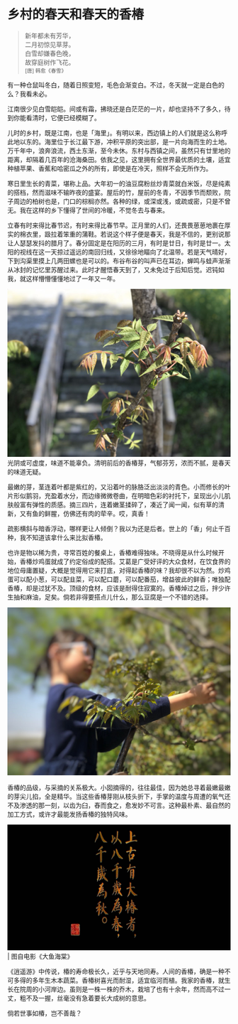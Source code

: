 #	乡村的春天和春天的香椿

> 新年都未有芳华，  
> 二月初惊见草芽。  
> 白雪却嫌春色晚，  
> 故穿庭树作飞花。  
> <small>[唐] 韩愈《春雪》</small>

有一种仓鼠叫冬白，随着日照变短，毛色会渐变白。不过，冬天就一定是白色的么？我看未必。

江南很少见白雪皑皑。间或有霜，拂晓还是白茫茫的一片，却也坚持不了多久，待到你能看清时，它便已经模糊了。

儿时的乡村，既是江南，也是「海里」。有明以来，西边镇上的人们就是这么称呼此地以东的。海里位于长江最下游，冲积平原的突出部，是一片向海而生的土地。万千年中，浪奔浪流，西土东渐，至今未休。东村与西镇之间，虽然只有廿里地的距离，却隔着几百年的沧海桑田。依我之见，这里拥有全世界最优质的土壤，适宜种植苹果、香蕉和哈密瓜之外的所有，即使是在冷天，照样不会无所作为。

寒日里生长的青菜，堪称上品。大年初一的油豆腐粉丝炒青菜就白米饭，尽是纯素的搭档，然而滋味不输昨夜的盛宴。屋后的竹，屋前的冬青，不因季节而颓败，院子周边的柏树也是，门口的棕榈亦然。各种的绿，或深或浅，或疏或密，只是不曾无。我在这样的乡下懂得了世间的冷暖，不觉冬去与春来。

立春有时来得比春节迟，有时来得比春节早。正月里的人们，还畏畏葸葸地裹在厚实的棉衣里，趿拉着笨重的蒲鞋。若说这个样子便是春天，我是不信的，更别说那让人瑟瑟发抖的腊月了。春分固定是在阳历的三月，有时是廿日，有时是廿一。太阳的视线在这一天掠过遥远的南回归线，又徐徐地瞄向了北温带。若是天气晴好，下到沟渠里摸上几两田螺也是可以的。布谷布谷的叫声已在耳边，蝉鸣与蛙声渐渐从冰封的记忆里苏醒过来。此时才醒悟春天到了，又未免过于后知后觉。迟钝如我，就这样懵懵懂懂地过了一年又一年。

![toona](photos/toona.jpeg)  
光阴或可虚度，味道不能辜负。清明前后的香椿芽，气郁芬芳，浓而不腻，是春天的味道无疑。

最嫩的芽，茎连着叶都是紫红的，又沿着叶的脉胳泛出淡淡的青色。小而修长的叶片形似鹅羽，充盈着水分，而边缘微微卷曲，在明暗色彩的衬托下，呈现出小儿肌肤般富有弹性的质感。摘三四片，连着嫩茎揉碎了，凑近了闻一闻，似有草的清新，又有鱼的鲜腥，仿佛还有肉的荦辛。哎，真香！

疏影横斜与暗香浮动，哪样更让人倾倒？我以为还是后者。世上的「香」何止千百种，我不知道该拿什么来比拟香椿。

也许是物以稀为贵，寻常百姓的餐桌上，香樁难得独味。不晓得是从什么时候开始，香椿炒鸡蛋就成了约定俗成的配搭。艾葛是广受好评的大众食材，在饮食界的地位毋庸置疑，大概是觉得用它来打底，对得起香椿的味？我却很不以为然。炒鸡蛋可以配小葱，可以配韭菜，可以配口蘑，可以配番茄，增益彼此的鲜香；唯独配香椿，却是过犹不及。顶级的食材，应该是耐得住寂寞的。香椿焯过之后，拌少许生抽和麻油，足矣。倘若非得要搭点儿什么，那么豆腐是一个不错的选择。

![girl](photos/girl.jpeg)

香椿的品级，与采摘的关系极大。小囡摘得的，往往最佳，因为她总寻着最嫩最嫩的芽尖儿掐，全是精华。当这些香椿芽刚从枝头折下，手掌的温度与周遭的氧气还不及渗透的那一刻，以齿为臼，舂而食之，愈发妙不可言。这种最朴素、最自然的加工方式，或许才最能发扬香椿的独特风味。

![xiaoyaojin](photos/xiaoyaojin.jpeg)  
| 图自电影《大鱼海棠》

《逍遥游》中传说，椿的寿命极长久，近乎与天地同寿。人间的香椿，确是一种不可多得的多年生木本蔬菜。香椿树喜光而耐湿，适宜临河而植。我家的香椿，就生长在院周的小河岸边。虽则是一株一株的乔木，栽培了也有十余年，然而高不过一丈，粗不及一握，丝毫没有急着要长大成树的意思。

倘若世事如椿，岂不善哉？
